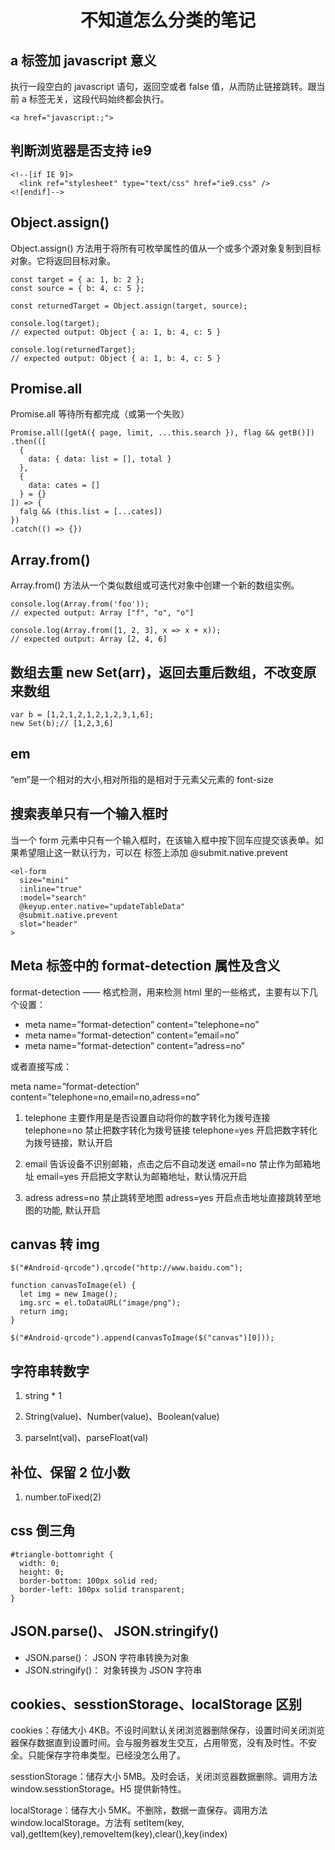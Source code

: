 <h1 align="center">不知道怎么分类的笔记</h1>

## a 标签加 javascript 意义

执行一段空白的 javascript 语句，返回空或者 false 值，从而防止链接跳转。跟当前 a 标签无关，这段代码始终都会执行。

```
<a href="javascript:;">
```

## 判断浏览器是否支持 ie9

```
<!--[if IE 9]>
  <link ref="stylesheet" type="text/css" href="ie9.css" />
<![endif]-->
```

## Object.assign()

Object.assign() 方法用于将所有可枚举属性的值从一个或多个源对象复制到目标对象。它将返回目标对象。

```
const target = { a: 1, b: 2 };
const source = { b: 4, c: 5 };

const returnedTarget = Object.assign(target, source);

console.log(target);
// expected output: Object { a: 1, b: 4, c: 5 }

console.log(returnedTarget);
// expected output: Object { a: 1, b: 4, c: 5 }
```

## Promise.all

Promise.all 等待所有都完成（或第一个失败）

```
Promise.all([getA({ page, limit, ...this.search }), flag && getB()])
.then(([
  {
    data: { data: list = [], total }
  },
  {
    data: cates = []
  } = {}
]) => {
  falg && (this.list = [...cates])
})
.catch(() => {})
```

## Array.from()

Array.from() 方法从一个类似数组或可迭代对象中创建一个新的数组实例。

```
console.log(Array.from('foo'));
// expected output: Array ["f", "o", "o"]

console.log(Array.from([1, 2, 3], x => x + x));
// expected output: Array [2, 4, 6]
```

## 数组去重 new Set(arr)，返回去重后数组，不改变原来数组

```
var b = [1,2,1,2,1,2,1,2,3,1,6];
new Set(b);// [1,2,3,6]
```

## em

“em”是一个相对的大小,相对所指的是相对于元素父元素的 font-size

## 搜索表单只有一个输入框时

当一个 form 元素中只有一个输入框时，在该输入框中按下回车应提交该表单。如果希望阻止这一默认行为，可以在 <el-form> 标签上添加 @submit.native.prevent

```
<el-form
  size="mini"
  :inline="true"
  :model="search"
  @keyup.enter.native="updateTableData"
  @submit.native.prevent
  slot="header"
>
```

## Meta 标签中的 format-detection 属性及含义

format-detection —— 格式检测，用来检测 html 里的一些格式，主要有以下几个设置：

- meta name=”format-detection” content=”telephone=no”
- meta name=”format-detection” content=”email=no”
- meta name=”format-detection” content=”adress=no”

或者直接写成：

meta name=”format-detection” content=”telephone=no,email=no,adress=no”

1. telephone
   主要作用是是否设置自动将你的数字转化为拨号连接
   telephone=no 禁止把数字转化为拨号链接
   telephone=yes 开启把数字转化为拨号链接，默认开启

2. email
   告诉设备不识别邮箱，点击之后不自动发送
   email=no 禁止作为邮箱地址
   email=yes 开启把文字默认为邮箱地址，默认情况开启

3. adress
   adress=no 禁止跳转至地图
   adress=yes 开启点击地址直接跳转至地图的功能, 默认开启

## canvas 转 img

```
$("#Android-qrcode").qrcode("http://www.baidu.com");

function canvasToImage(el) {
  let img = new Image();
  img.src = el.toDataURL("image/png");
  return img;
}

$("#Android-qrcode").append(canvasToImage($("canvas")[0]));
```

## 字符串转数字

1. string \* 1

2. String(value)、Number(value)、Boolean(value)

3. parseInt(val)、parseFloat(val)

## 补位、保留 2 位小数

1. number.toFixed(2)

## css 倒三角

```
#triangle-bottomright {
  width: 0;
  height: 0;
  border-bottom: 100px solid red;
  border-left: 100px solid transparent;
}
```

## JSON.parse()、 JSON.stringify()

- JSON.parse()： JSON 字符串转换为对象
- JSON.stringify()： 对象转换为 JSON 字符串

## cookies、sesstionStorage、localStorage 区别

cookies：存储大小 4KB。不设时间默认关闭浏览器删除保存，设置时间关闭浏览器保存数据直到设置时间。会与服务器发生交互，占用带宽，没有及时性。不安全。只能保存字符串类型。已经没怎么用了。

sesstionStorage：储存大小 5MB。及时会话，关闭浏览器数据删除。调用方法 window.sesstionStorage。H5 提供新特性。

localStorage：储存大小 5MK。不删除，数据一直保存。调用方法 window.localStorage。方法有 setItem(key, val),getItem(key),removeItem(key),clear(),key(index)
